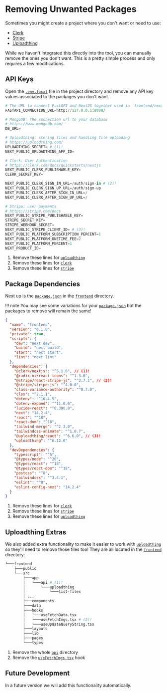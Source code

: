 # Removing Unwanted Packages

Sometimes you might create a project where you don't want or need to use:

- [Clerk](#removing-unwanted-packages) <!-- omit in toc -->
- [Stripe](#removing-unwanted-packages)
- [Uploadthing](#removing-unwanted-packages)

While we haven't integrated this directly into the tool, you can manually remove the ones you don't want. This is a pretty simple process and only requires a few modifications.

## API Keys

Open the [`.env.local`](#api-keys) file in the project directory and remove any API key values associated to the packages you don't want.

```python title=".venv.local" hl_lines="8-11 13-21 23-32"
# The URL to connect FastAPI and NextJS together used in `frontend/next.config.mjs`
FASTAPI_CONNECTION_URL=http://127.0.0.1:8000/

# MongoDB: The connection url to your database
# https://www.mongodb.com/
DB_URL=

# Uploadthing: storing files and handling file uploading
# https://uploadthing.com/
UPLOADTHING_SECRET= # (1)!
NEXT_PUBLIC_UPLOADTHING_APP_ID=

# Clerk: User Authentication
# https://clerk.com/docs/quickstarts/nextjs
NEXT_PUBLIC_CLERK_PUBLISHABLE_KEY=
CLERK_SECRET_KEY=

NEXT_PUBLIC_CLERK_SIGN_IN_URL=/auth/sign-in # (2)!
NEXT_PUBLIC_CLERK_SIGN_UP_URL=/auth/sign-up
NEXT_PUBLIC_CLERK_AFTER_SIGN_IN_URL=/
NEXT_PUBLIC_CLERK_AFTER_SIGN_UP_URL=/

# Stripe: user payments
# https://stripe.com/docs
NEXT_PUBLIC_STRIPE_PUBLISHABLE_KEY=
STRIPE_SECRET_KEY=
STRIPE_WEBHOOK_SECRET=
NEXT_PUBLIC_STRIPE_CLIENT_ID= # (3)!
NEXT_PUBLIC_PLATFORM_SUBSCRIPTION_PERCENT=1
NEXT_PUBLIC_PLATFORM_ONETIME_FEE=2
NEXT_PUBLIC_PLATFORM_PERCENT=1
NEXT_PRODUCT_ID=
```

1. Remove these lines for [`uploadthing`](#api-keys)
2. Remove these lines for [`clerk`](#api-keys)
3. Remove these lines for [`stripe`](#api-keys)

## Package Dependencies

Next up is the [`package.json`](#package-dependencies) in the [`frontend`](#package-dependencies) directory.

!!! note
    You may see some variations for your [`package.json`](#package-dependencies) but the packages to remove will remain the same!

```json title="package.json" hl_lines="12 14-15 26-27"
{
  "name": "frontend",
  "version": "0.1.0",
  "private": true,
  "scripts": {
    "dev": "next dev",
    "build": "next build",
    "start": "next start",
    "lint": "next lint"
  },
  "dependencies": {
    "@clerk/nextjs": "^5.1.6", // (1)!
    "@radix-ui/react-icons": "^1.3.0",
    "@stripe/react-stripe-js": "^2.7.1", // (2)!
    "@stripe/stripe-js": "^4.0.0",
    "class-variance-authority": "^0.7.0",
    "clsx": "^2.1.1",
    "dotenv": "^16.4.5",
    "dotenv-expand": "^11.0.6",
    "lucide-react": "^0.396.0",
    "next": "14.2.4",
    "react": "^18",
    "react-dom": "^18",
    "tailwind-merge": "^2.3.0",
    "tailwindcss-animate": "^1.0.7",
    "@uploadthing/react": "^6.6.0", // (3)!
    "uploadthing": "^6.12.0"
  },
  "devDependencies": {
    "typescript": "^5",
    "@types/node": "^20",
    "@types/react": "^18",
    "@types/react-dom": "^18",
    "postcss": "^8",
    "tailwindcss": "^3.4.1",
    "eslint": "^8",
    "eslint-config-next": "14.2.4"
  }
}
```

1. Remove these lines for [`clerk`](#package-dependencies)
2. Remove these lines for [`stripe`](#package-dependencies)
3. Remove these lines for [`uploadthing`](#package-dependencies)

## Uploadthing Extras

We also added extra functionality to make it easier to work with [`uploadthing`](#uploadthing-extras) so they'll need to remove those files too! They are all located in the [`frontend`](#uploadthing-extras) directory:

```bash title="Truncated Frontend Directory" hl_lines="5-7 13"
└───frontend
    ├───public
    └───src
        ├───app
        │   └───api # (1)!
        │       └───uploadthing
        │           └───list-files
        │ ...
        ├───components
        ├───data
        ├───hooks
        │   └───useFetchData.tsx
        │   └───useFetchImgs.tsx # (2)!
        │   └───useUpdateQueryString.tsx
        ├───layouts
        ├───lib
        ├───pages
        └───types
```

1. Remove the whole [`api`](#uploadthing-extras) directory
2. Remove the [`useFetchImgs.tsx`](#uploadthing-extras) hook

## Future Development

In a future version we will add this functionality automatically.

